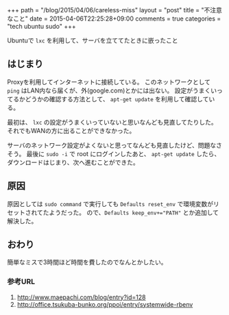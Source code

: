 +++
path = "/blog/2015/04/06/careless-miss"
layout = "post"
title = "不注意なこと"
date = 2015-04-06T22:25:28+09:00
comments = true
categories = "tech ubuntu sudo"
+++

Ubuntuで `lxc` を利用して、サーバを立ててたときに嵌ったこと

## はじまり

Proxyを利用してインターネットに接続している。
このネットワークとして `ping` はLAN内なら届くが、外(google.com)とかには出ない。
設定がうまくいってるかどうかの確認する方法として、 `apt-get update` を利用して確認している。

最初は、 `lxc` の設定がうまくいっていないと思いなんども見直してたりした。
それでもWANの方に出ることができなかった。

サーバのネットワーク設定がよくないと思ってなんども見直したけど、問題なさそう。
最後に `sudo -i` で root にログインしたあと、 `apt-get update` したら、
ダウンロードはじまり、次へ進むことができた。

## 原因

原因としては `sudo command` で実行しても `Defaults reset_env` で環境変数がリセットされてたようだった。
ので、`Defaults keep_env+="PATH"` とか追加して解決した。

## おわり
簡単なミスで3時間ほど時間を費したのでなんとかしたい。

### 参考URL
1. http://www.maepachi.com/blog/entry?id=128
1. http://office.tsukuba-bunko.org/ppoi/entry/systemwide-rbenv
